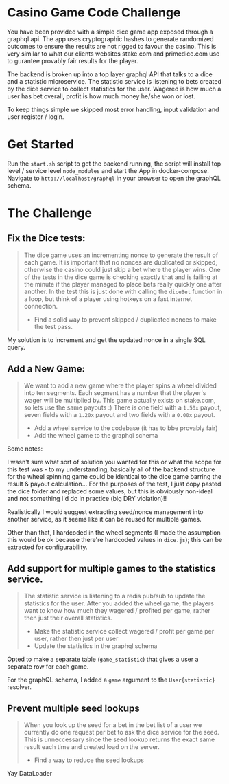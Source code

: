 # Casino Game Code Challenge

You have been provided with a simple dice game app exposed through a graphql api.
The app uses cryptographic hashes to generate randomized outcomes to ensure the results are not rigged to favour the casino.
This is very similar to what our clients websites stake.com and primedice.com use to gurantee provably fair results for the player.

The backend is broken up into a top layer graphql API that talks to a dice and a statistic microservice.
The statistic service is listening to bets created by the dice service to collect statistics for the user.
Wagered is how much a user has bet overall, profit is how much money he/she won or lost.

To keep things simple we skipped most error handling, input validation and user register / login.

# Get Started

Run the `start.sh` script to get the backend running, the script will install top level / service level `node_modules` and start the App in docker-compose.
Navigate to `http://localhost/graphql` in your browser to open the graphQL schema.

# The Challenge

## Fix the Dice tests:

> The dice game uses an incrementing nonce to generate the result of each game.
> It is important that no nonces are duplicated or skipped, otherwise the casino could just skip a bet where the player wins.
> One of the tests in the dice game is checking exactly that and is failing at the minute if the player managed to place bets really quickly one after another.
> In the test this is just done with calling the `diceBet` function in a loop, but think of a player using hotkeys on a fast internet connection.
>
> - Find a solid way to prevent skipped / duplicated nonces to make the test pass.

My solution is to increment and get the updated nonce in a single SQL query.

## Add a New Game:

> We want to add a new game where the player spins a wheel divided into ten segments. Each segment has a number that the player's wager will be multiplied by.
> This game actually exists on stake.com, so lets use the same payouts :)
> There is one field with a `1.50x` payout, seven fields with a `1.20x` payout and two fields with a `0.00x` payout.
>
> - Add a wheel service to the codebase (it has to bbe provably fair)
> - Add the wheel game to the graphql schema

Some notes:

I wasn't sure what sort of solution you wanted for this or what the scope for this test was - to my understanding, basically all of the backend structure for the wheel spinning game could be identical to the dice game barring the result & payout calculation... For the purposes of the test, I just copy pasted the dice folder and replaced some values, but this is obviously non-ideal and not something I'd do in practice (big DRY violation)!!

Realistically I would suggest extracting seed/nonce management into another service, as it seems like it can be reused for multiple games.

Other than that, I hardcoded in the wheel segments (I made the assumption this would be ok because there're hardcoded values in `dice.js`); this can be extracted for configurability.

## Add support for multiple games to the statistics service.

> The statistic service is listening to a redis pub/sub to update the statistics for the user.
> After you added the wheel game, the players want to know how much they wagered / profited per game, rather then just their overall statistics.
>
> - Make the statistic service collect wagered / profit per game per user, rather then just per user
> - Update the statistics in the graphql schema

Opted to make a separate table (`game_statistic`) that gives a user a separate row for each game.

For the graphQL schema, I added a `game` argument to the `User{statistic}` resolver.

## Prevent multiple seed lookups

> When you look up the seed for a bet in the bet list of a user we currently do one request per bet to ask the dice service for the seed.
> This is unneccessary since the seed lookup returns the exact same result each time and created load on the server.
>
> - Find a way to reduce the seed lookups

Yay DataLoader
